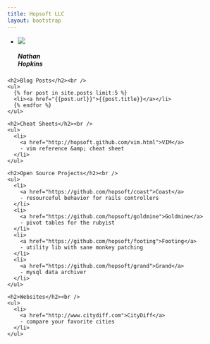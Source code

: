 ```yaml
---
title: Hopsoft LLC
layout: bootstrap
---
```


<div class="row">
  <div class="span12">
    <p>
      <ul class="thumbnails">
        <li>
          <div class="thumbnail">
            <img src="http://www.gravatar.com/avatar/254ec240c9143768df8ec27182764cad.jpg?s=100" />
            <div class="caption">
              <h5>Nathan<br />Hopkins</h5>
            </div>
          </div>
        </li>
      </ul>
    </p>

    <h2>Blog Posts</h2><br />
    <ul>
      {% for post in site.posts limit:5 %}
      <li><a href="{{post.url}}">{{post.title}}</a></li>
      {% endfor %}
    </ul>

    <h2>Cheat Sheets</h2><br />
    <ul>
      <li>
        <a href="http://hopsoft.github.com/vim.html">VIM</a>
        - vim reference &amp; cheat sheet
      </li>
    </ul>

    <h2>Open Source Projects</h2><br />
    <ul>
      <li>
        <a href="https://github.com/hopsoft/coast">Coast</a> 
        - resourceful behavior for rails controllers
      </li>
      <li>
        <a href="https://github.com/hopsoft/goldmine">Goldmine</a>
        - pivot tables for the rubyist
      </li>
      <li>
        <a href="https://github.com/hopsoft/footing">Footing</a>
        - utility lib with sane monkey patching
      </li>
      <li>
        <a href="https://github.com/hopsoft/grand">Grand</a>
        - mysql data archiver
      </li>
    </ul>

    <h2>Websites</h2><br />
    <ul>
      <li>
        <a href="http://www.citydiff.com">CityDiff</a>
        - compare your favorite cities
      </li>
    </ul>
  </div>

</div>
